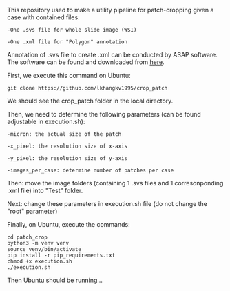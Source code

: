 This repository used to make a utility pipeline for patch-cropping given a case with contained files:

	-One .svs file for whole slide image (WSI)
	
	-One .xml file for "Polygon" annotation

Annotation of .svs file to create .xml can be conducted by ASAP software. The software can be found and downloaded from [here](https://computationalpathologygroup.github.io/ASAP/).

First, we execute this command on Ubuntu:
```
git clone https://github.com/lkhangkv1995/crop_patch
```

We should see the crop_patch folder in the local directory.

Then, we need to determine the following parameters (can be found adjustable in execution.sh):

	-micron: the actual size of the patch
	
	-x_pixel: the resolution size of x-axis
	
	-y_pixel: the resolution size of y-axis
	
	-images_per_case: determine number of patches per case

Then: move the image folders (containing 1 .svs files and 1 corresonponding .xml file) into "Test" folder.

Next: change these parameters in execution.sh file (do not change the "root" parameter)

Finally, on Ubuntu, execute the commands:

```
cd patch_crop
python3 -m venv venv
source venv/bin/activate
pip install -r pip_requirements.txt
chmod +x execution.sh
./execution.sh
```
Then Ubuntu should be running...

